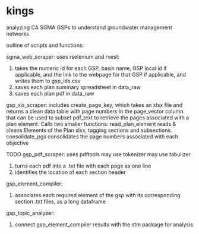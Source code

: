 # kings
analyzing CA SGMA GSPs to understand groundwater management networks

outline of scripts and functions:

sgma_web_scraper:
uses rselenium and rvest:
1) takes the numeric id for each GSP, basin name, GSP local id if applicable,
and the link to the webpage for that GSP if applicable, and writes them to gsp_ids.csv
2) saves each plan summary spreadsheet in data_raw
3) saves each plan pdf in data_raw

gsp_xls_scraper:
includes create_page_key, which takes an xlsx file and returns a clean data table with page numbers in the page_vector column that can be used to subset pdf_text to retrieve the pages associated with a plan element. 
Calls two smaller functions: 
   read_plan_element reads & cleans Elements of the Plan xlsx, tagging sections and subsections.
   consolidate_pgs consolidates the page numbers associated with each objective
   
   
TODO
gsp_pdf_scraper:
uses pdftools
may use tokenizer
may use tabulizer
1) turns each pdf into a .txt file with each page as one line
2) identifies the location of each section header

gsp_element_compiler:
1) associates each required element of the gsp with its corresponding section .txt files, as a long dataframe

gsp_topic_analyzer:
1) connect gsp_element_compiler results with the stm package for analysis

